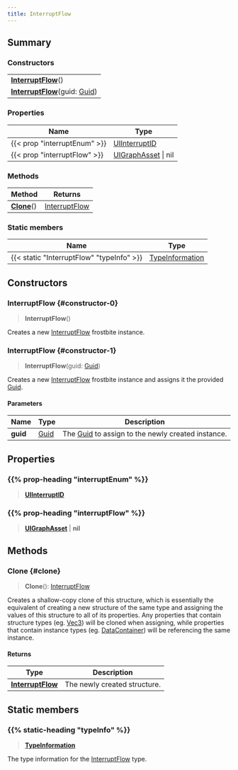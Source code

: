 ```yaml
---
title: InterruptFlow
---
```


## Summary

### Constructors

|  |
| --- |
| **[InterruptFlow](#constructor-0)**() |
| **[InterruptFlow](#constructor-1)**(guid: [Guid](/vext/ref/shared/type/guid)) |

### Properties

| Name | Type |
| ---- | ---- |
| {{< prop "interruptEnum" >}} | [UIInterruptID](/vext/ref/fb/uiinterruptid) |
| {{< prop "interruptFlow" >}} | [UIGraphAsset](/vext/ref/fb/uigraphasset) \| nil |

### Methods

| Method | Returns |
| ------ | ------- |
| **[Clone](#clone)**() | [InterruptFlow](/vext/ref/fb/interruptflow) |

### Static members

| Name | Type |
| ---- | ---- |
| {{< static "InterruptFlow" "typeInfo" >}} | [TypeInformation](/vext/ref/shared/type/typeinformation) |

## Constructors

### InterruptFlow {#constructor-0}

> **InterruptFlow**()

Creates a new [InterruptFlow](/vext/ref/fb/interruptflow) frostbite instance.

### InterruptFlow {#constructor-1}

> **InterruptFlow**(guid: [Guid](/vext/ref/shared/type/guid))

Creates a new [InterruptFlow](/vext/ref/fb/interruptflow) frostbite instance and assigns it the provided [Guid](/vext/ref/shared/type/guid).

#### Parameters

| Name | Type | Description |
| ---- | ---- | ----------- |
| **guid** | [Guid](/vext/ref/shared/type/guid) | The [Guid](/vext/ref/shared/type/guid) to assign to the newly created instance. |

## Properties

### {{% prop-heading "interruptEnum" %}}

> **[UIInterruptID](/vext/ref/fb/uiinterruptid)**

### {{% prop-heading "interruptFlow" %}}

> **[UIGraphAsset](/vext/ref/fb/uigraphasset)** \| **nil**

## Methods

### Clone {#clone}

> **Clone**(): [InterruptFlow](/vext/ref/fb/interruptflow)

Creates a shallow-copy clone of this structure, which is essentially the equivalent of creating a new structure of the same type and assigning the values of this structure to all of its properties. Any properties that contain structure types (eg. [Vec3](/vext/ref/shared/type/vec3)) will be cloned when assigning, while properties that contain instance types (eg. [DataContainer](/vext/ref/shared/type/datacontainer)) will be referencing the same instance.

#### Returns

| Type | Description |
| ---- | ----------- |
| **[InterruptFlow](/vext/ref/fb/interruptflow)** | The newly created structure. |

## Static members

### {{% static-heading "typeInfo" %}}

> **[TypeInformation](/vext/ref/shared/type/typeinformation)**

The type information for the [InterruptFlow](/vext/ref/fb/interruptflow) type.

